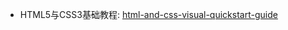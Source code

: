 - HTML5与CSS3基础教程: [html-and-css-visual-quickstart-guide](https://www.programmer-books.com/html-and-css-visual-quickstart-guide-pdf/)